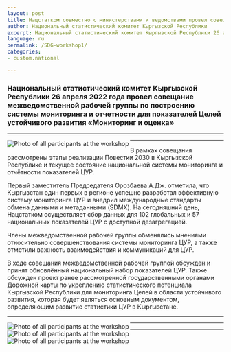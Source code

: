 ```yaml
---
layout: post
title: Нацстатком совместно с министерствами и ведомствами провел совещание межведомственной рабочей группы по построению системы мониторинга и отчетности для показателей Целей устойчивого развития «Мониторинг и оценка»
author: Национальный статистический комитет Кыргызской Республики
excerpt: Национальный статистический комитет Кыргызской Республики 26 апреля 2022 года провел совещание межведомственной рабочей группы по построению системы мониторинга и отчетности для показателей Целей устойчивого развития «Мониторинг и оценка»
language: ru
permalink: /SDG-workshop1/
categories: 
- custom.national

---
```


### Национальный статистический комитет Кыргызской Республики 26 апреля 2022 года провел совещание межведомственной рабочей группы по построению системы мониторинга и отчетности для показателей Целей устойчивого развития «Мониторинг и оценка»

***

<img src="{{ site.baseurl }}/news-images/SDG_Workshop2.jpg" alt="Photo of all participants at the workshop" align="left">

***

В рамках совещания рассмотрены этапы реализации Повестки 2030 в Кыргызской Республике и текущее состояние национальной системы мониторинга и отчётности показателей ЦУР.

Первый заместитель Председателя Орозбаева А.Дж. отметила, что Кыргызстан один первых в регионе успешно разработал эффективную систему мониторинга ЦУР и внедрил международные стандарты обмена данными и метаданными (SDMX). На сегодняшний день, Нацстатком осуществляет сбор данных для 102 глобальных и 57 национальных показателей ЦУР с доступной дезагрегацией.

Члены межведомственной рабочей группы обменялись мнениями относительно совершенствования системы мониторинга ЦУР, а также отметили важность взаимодействия и коммуникаций для ЦУР.

В ходе совещания межведомственной рабочей группой обсужден и принят обновлённый национальный набор показателей ЦУР. Также обсужден проект ранее рассмотренной государственными органами Дорожной карты по укреплению статистического потенциала Кыргызской Республики для мониторинга Целей в области устойчивого развития, которая будет являться основным документом, определяющим развитие статистики ЦУР в Кыргызстане.

***

<img src="{{ site.baseurl }}/news-images/SDG_Workshop3.jpg" alt="Photo of all participants at the workshop" align="left">

***

<img src="{{ site.baseurl }}/news-images/SDG_Worksop1.jpg" alt="Photo of all participants at the workshop" align="left">

***

<img src="{{ site.baseurl }}/news-images/SDG_Workshop4.jpg" alt="Photo of all participants at the workshop" align="left">


